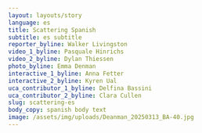```yaml
---
layout: layouts/story
language: es
title: Scattering Spanish
subtitle: es subtitle
reporter_byline: Walker Livingston
video_1_byline: Pasquale Hinrichs
video_2_byline: Dylan Thiessen
photo_byline: Emma Denman
interactive_1_byline: Anna Fetter
interactive_2_byline: Kyren Ual
uca_contributor_1_byline: Delfina Bassini
uca_contributor_2_byline: Clara Cullen
slug: scattering-es
body_copy: spanish body text
image: /assets/img/uploads/Deanman_20250313_BA-40.jpg
---
```

